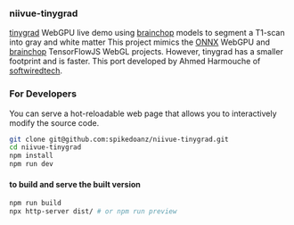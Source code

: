 ### niivue-tinygrad

[tinygrad](https://tinygrad.org/) WebGPU live demo using [brainchop](https://github.com/neuroneural/brainchop) models to segment a T1-scan into gray and white matter This project mimics the [ONNX](https://github.com/niivue/niivue-onnx) WebGPU and [brainchop](https://github.com/neuroneural/brainchop) TensorFlowJS WebGL projects. However, tinygrad has a smaller footprint and is faster. This port developed by Ahmed Harmouche of [softwiredtech](https://github.com/softwiredtech).

### For Developers

You can serve a hot-reloadable web page that allows you to interactively modify the source code.

```bash
git clone git@github.com:spikedoanz/niivue-tinygrad.git
cd niivue-tinygrad
npm install
npm run dev
```

#### to build and serve the built version

```bash
npm run build
npx http-server dist/ # or npm run preview
```

